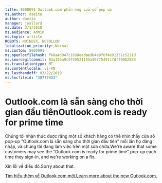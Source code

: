 ```yaml
---
title: 8000091 Outlook.com phản ứng cửa sổ pop up
ms.author: daeite
author: daeite
manager: joallard
ms.date: 3/1/2018
ms.audience: Admin
ms.topic: article
ROBOTS: NOINDEX, NOFOLLOW
localization_priority: Normal
ms.custom: 8000091
ms.openlocfilehash: f68a4d947c1698eadae9b4a8f8f4e01331c5211d
ms.sourcegitcommit: 03a156a9c9740521155a30775492c7dff0982588
ms.translationtype: MT
ms.contentlocale: vi-VN
ms.lasthandoff: 03/22/2019
ms.locfileid: "30777433"
---
```

# <a name="outlookcom-is-ready-for-prime-time"></a><span data-ttu-id="3cf6b-102">Outlook.com là sẵn sàng cho thời gian đầu tiên</span><span class="sxs-lookup"><span data-stu-id="3cf6b-102">Outlook.com is ready for prime time</span></span>

<span data-ttu-id="3cf6b-103">Chúng tôi nhận thức được rằng một số khách hàng có thể nhìn thấy cửa sổ pop-up "Outlook.com là sẵn sàng cho thời gian đầu tiên" mỗi lần họ đăng nhập, và chúng tôi đang làm việc trên một sửa chữa.</span><span class="sxs-lookup"><span data-stu-id="3cf6b-103">We're aware that some customers may see the "Outlook.com is ready for prime time" pop-up each time they sign-in, and we're working on a fix.</span></span>

<span data-ttu-id="3cf6b-104">Xin lỗi về điều đó.</span><span class="sxs-lookup"><span data-stu-id="3cf6b-104">Sorry about that.</span></span>

[<span data-ttu-id="3cf6b-105">Tìm hiểu thêm về Outlook.com mới.</span><span class="sxs-lookup"><span data-stu-id="3cf6b-105">Learn more about the new Outlook.com.</span></span>](https://go.microsoft.com/fwlink/p/?linkid=2001300)